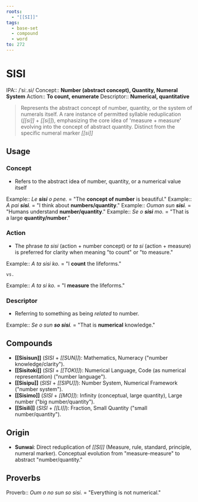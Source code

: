 ```yaml
---
roots:
  - "[[SI]]"
tags:
  - base-set
  - compound
  - word
to: 272
---
```

# SISI

IPA::				/ˈsiː.si/
Concept::		**Number (abstract concept), Quantity, Numeral System**
Action::		**To count, enumerate**
Descriptor::	**Numerical, quantitative**

> Represents the abstract concept of number, quantity, or the system of numerals itself. A rare instance of permitted syllable reduplication (*[[si]]* + *[[si]]*),  emphasizing the core idea of 'measure + measure' evolving into the concept of abstract quantity. Distinct from the specific numeral marker *[[si]]*

## Usage

### Concept
*   Refers to the abstract idea of number, quantity, or a numerical value itself

Example::   *Le **sisi** o pene.* = "The **concept of number** is beautiful."
Example::   *A pai **sisi**.* = "I think about **numbers/quantity**."
Example::   *Ouman sun **sisi**.* = "Humans understand **number/quantity**."
Example::   *Se o **sisi** mo.* = "That is a large **quantity/number**."

### Action
*   The phrase *ta sisi* (action + number concept) or *ta si* (action + measure) is preferred for clarity when meaning "to count" or "to measure."

Example::   *A ta sisi ko.* = "I **count** the lifeforms."

	vs.

Example::   *A ta si ko.* = "I **measure** the lifeforms."

### Descriptor
*  Referring to something as being *related* to number.

Example::   *Se o sun **so sisi**.* = "That is **numerical** knowledge."

## Compounds

*   **[[Sisisun]]** (*SISI* + *[[SUN]]*): Mathematics, Numeracy ("number knowledge/clarity").
*   **[[Sisitoki]]** (*SISI* + *[[TOKI]]*): Numerical Language, Code (as numerical representation) ("number language").
*   **[[Sisipu]]** (*SISI* + *[[SIPU]]*): Number System, Numerical Framework ("number system").
*   **[[Sisimo]]** (*SISI* + *[[MO]]*): Infinity (conceptual, large quantity), Large number ("big number/quantity").
*   **[[Sisili]]** (*SISI* + *[[LI]]*): Fraction, Small Quantity ("small number/quantity").
## Origin
*   **Sunwai**: Direct reduplication of *[[SI]]* (Measure, rule, standard, principle, numeral marker). Conceptual evolution from "measure-measure" to abstract "number/quantity."

## Proverbs

Proverb:: *Oum o no sun so sisi.* = "Everything is not numerical."